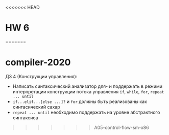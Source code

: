 <<<<<<< HEAD
# HW 6
=======
# compiler-2020

ДЗ 4 (Конструкции управления):

* Написать синтаксический анализатор для- и поддержать в режими интерпретации конструкции потока управления `if`, `while`, `for`, `repeat ... until`
* `if...elif...[else ...]?` и `for` должны быть реализованы как синтасический сахар
* `repeat ... until` необходимо поддержать на уровне абстрактного синтаксиса
>>>>>>> A05-control-flow-sm-x86

